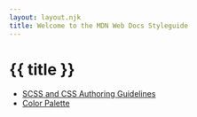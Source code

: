 ```yaml
---
layout: layout.njk
title: Welcome to the MDN Web Docs Styleguide
---
```


# {{ title }}

- [SCSS and CSS Authoring Guidelines](/sass-css-authoring-guidelines/)
- [Color Palette](/color-palette/)

